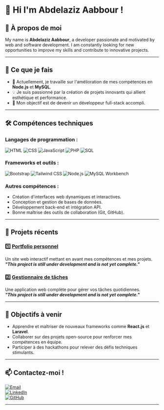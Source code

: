 # 👋   Hi I'm Abdelaziz Aabbour !



## 🙋  À propos de moi

My name is **Abdelaziz Aabbour**, a developer passionate and motivated by web and software development.
I am constantly looking for new opportunities to improve my skills and contribute to innovative projects.

---

## 🚀 Ce que je fais

- 🌱 Actuellement, je travaille sur l'amélioration de mes compétences en **Node.js** et **MySQL**.
- 💡 Je suis passionné par la création de projets innovants qui allient esthétique et performance.
- 🎯 Mon objectif est de devenir un développeur full-stack accompli.

---

## 🛠️ Compétences techniques

### Langages de programmation :
![HTML](https://img.shields.io/badge/-HTML-E34F26?logo=html5&logoColor=white&style=flat)
![CSS](https://img.shields.io/badge/-CSS-1572B6?logo=css3&logoColor=white&style=flat)
![JavaScript](https://img.shields.io/badge/-JavaScript-F7DF1E?logo=javascript&logoColor=black&style=flat)
![PHP](https://img.shields.io/badge/-PHP-777BB4?logo=php&logoColor=white&style=flat)
![SQL](https://img.shields.io/badge/-SQL-003B57?logo=microsoft-sql-server&logoColor=white&style=flat)

### Frameworks et outils :
![Bootstrap](https://img.shields.io/badge/-Bootstrap-7952B3?logo=bootstrap&logoColor=white&style=flat)
![Tailwind CSS](https://img.shields.io/badge/-TailwindCSS-06B6D4?logo=tailwindcss&logoColor=white&style=flat)
![Node.js](https://img.shields.io/badge/-Node.js-339933?logo=node.js&logoColor=white&style=flat)
![MySQL Workbench](https://img.shields.io/badge/-MySQL_Workbench-4479A1?logo=mysql&logoColor=white&style=flat)

### Autres compétences :
- Création d'interfaces web dynamiques et interactives.
- Conception et gestion de bases de données.
- Développement back-end et intégration API.
- Bonne maîtrise des outils de collaboration (Git, GitHub).

---

## 🌟 Projets récents

### 1️⃣ [Portfolio personnel](https://github.com/abdelaziz/portfolio)  
Un site web interactif mettant en avant mes compétences et mes projets.  
***"This project is still under development and is not yet complete."***


### 2️⃣ [Gestionnaire de tâches](https://github.com/abdelaziz/task-manager)  
Une application web complète pour gérer vos tâches quotidiennes.  
***"This project is still under development and is not yet complete."***


---

## 🎯 Objectifs à venir

- Apprendre et maîtriser de nouveaux frameworks comme **React.js** et **Laravel**.
- Collaborer sur des projets open-source pour renforcer mes compétences en équipe.
- Participer à des hackathons pour relever des défis techniques stimulants.

---

## 📫 Contactez-moi !

[![Email](https://img.shields.io/badge/-Email-D14836?logo=gmail&logoColor=white&style=flat)](mailto:abdelaziz.aabbour@example.com)  
[![LinkedIn](https://img.shields.io/badge/-LinkedIn-0077B5?logo=linkedin&logoColor=white&style=flat)](https://linkedin.com/in/abdelaziz-aabbour)  
[![GitHub](https://img.shields.io/badge/-GitHub-181717?logo=github&logoColor=white&style=flat)](https://github.com/abdelaziz-aabbour)

---



